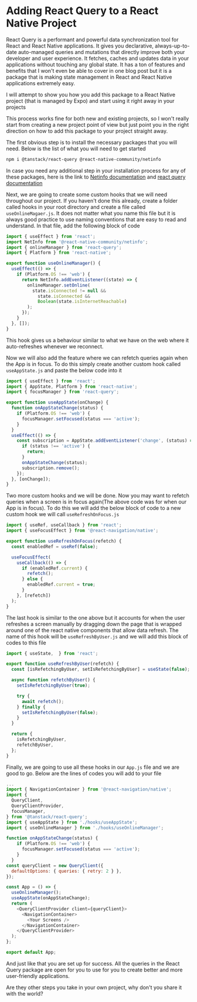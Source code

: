 # Adding React Query to a React Native Project

React Query is a performant and powerful data synchronization tool for React and React Native applications. It gives you declarative, always-up-to-date auto-managed queries and mutations that directly improve both your developer and user experience. It fetches, caches and updates data in your applications without touching any global state. It has a ton of features and benefits that I won't even be able to cover in one blog post but it is a package that is making state management in React and React Native applications extremely easy.

I will attempt to show you how you add this package to a React Native project (that is managed by Expo) and start using it right away in your projects

This process works fine for both new and existing projects, so I won't really start from creating a new project point of view but just point you in the right direction on how to add this package to your project straight away.

The first obvious step is to install the necessary packages that you will need. Below is the list of what you will need to get started

```bash
npm i @tanstack/react-query @react-native-community/netinfo
```

In case you need any additional step in your installation process for any of these packages, here is the link to [Netinfo documentation](https://www.npmjs.com/package/@react-native-community/netinfo) and [react query documentation](https://tanstack.com/query/latest/docs/react/installation)

Next, we are going to create some custom hooks that we will need throughout our project. If you haven't done this already, create a folder called hooks in your root directory and create a file called `useOnlineMagaer.js`. It does not matter what you name this file but it is always good practice to use naming conventions that are easy to read and understand. In that file, add the following block of code

```javascript
import { useEffect } from 'react';
import NetInfo from '@react-native-community/netinfo';
import { onlineManager } from 'react-query';
import { Platform } from 'react-native';

export function useOnlineManager() {
  useEffect(() => {
    if (Platform.OS !== 'web') {
      return NetInfo.addEventListener((state) => {
        onlineManager.setOnline(
          state.isConnected != null &&
            state.isConnected &&
            Boolean(state.isInternetReachable)
        );
      });
    }
  }, []);
}
```

This hook gives us a behaviour similar to what we have on the web where it auto-refreshes whenever we reconnect.

Now we will also add the feature where we can refetch queries again when the App is in focus. To do this simply create another custom hook called `useAppState.js` and paste the below code into it

```javascript
import { useEffect } from 'react';
import { AppState, Platform } from 'react-native';
import { focusManager } from 'react-query';

export function useAppState(onChange) {
  function onAppStateChange(status) {
    if (Platform.OS !== 'web') {
      focusManager.setFocused(status === 'active');
    }
  }
  useEffect(() => {
    const subscription = AppState.addEventListener('change', (status) => {
      if (status !== 'active') {
        return;
      }
      onAppStateChange(status);
      subscription.remove();
    });
  }, [onChange]);
}
```

Two more custom hooks and we will be done. Now you may want to refetch queries when a screen is in focus again(The above code was for when our App is in focus). To do this we will add the below block of code to a new custom hook we will call `useRefreshOnFocus.js`

```javascript
import { useRef, useCallback } from 'react';
import { useFocusEffect } from '@react-navigation/native';

export function useRefreshOnFocus(refetch) {
  const enabledRef = useRef(false);

  useFocusEffect(
    useCallback(() => {
      if (enabledRef.current) {
        refetch();
      } else {
        enabledRef.current = true;
      }
    }, [refetch])
  );
}
```

The last hook is similar to the one above but it accounts for when the user refreshes a screen manually by dragging down the page that is wrapped around one of the react native components that allow data refresh. The name of this hook will be `useRefreshByUser.js` and we will add this block of codes to this file

```javascript
import { useState,  } from 'react';

export function useRefreshByUser(refetch) {
  const [isRefetchingByUser, setIsRefetchingByUser] = useState(false);

  async function refetchByUser() {
    setIsRefetchingByUser(true);

    try {
      await refetch();
    } finally {
      setIsRefetchingByUser(false);
    }
  }

  return {
    isRefetchingByUser,
    refetchByUser,
  };
}
```

Finally, we are going to use all these hooks in our `App.js` file and we are good to go. Below are the lines of codes you will add to your file

```javascript
...
import { NavigationContainer } from '@react-navigation/native';
import {
  QueryClient,
  QueryClientProvider,
  focusManager,
} from '@tanstack/react-query';
import { useAppState } from './hooks/useAppState';
import { useOnlineManager } from './hooks/useOnlineManager';

function onAppStateChange(status) {
    if (Platform.OS !== 'web') {
      focusManager.setFocused(status === 'active');
    }
  }
const queryClient = new QueryClient({
  defaultOptions: { queries: { retry: 2 } },
});

const App = () => {
  useOnlineManager();
  useAppState(onAppStateChange);
  return (
    <QueryClientProvider client={queryClient}>
      <NavigationContainer>
        <Your Screens />
      </NavigationContainer>
    </QueryClientProvider>
  );
};

export default App;
```

And just like that you are set up for success. All the queries in the React Query package are open for you to use for you to create better and more user-friendly applications.  
  
Are they other steps you take in your own project, why don't you share it with the world?